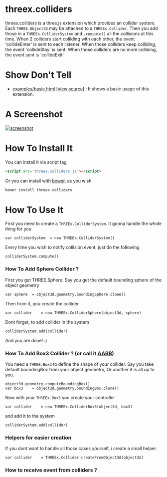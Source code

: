 threex.colliders
=============

threex.colliders is a three.js extension which provides an collider system. Each ```THREE.Object3D``` may be attached to a ```THREEx.Collider```.
Then you add those in a ```THREEx.ColliderSystem``` and ```.compute()``` all the collisions at this time.
When 2 colliders start colliding with each other, the event 'collideEnter' is sent to each listener. When those colliders keep colliding, the event 'collideStay' is sent. When those colliders are no more colliding, the event sent is 'collideExit'.

Show Don't Tell
===============
* [examples/basic.html](http://jeromeetienne.github.io/threex.colliders/examples/basic.html)
\[[view source](https://github.com/jeromeetienne/threex.colliders/blob/master/examples/basic.html)\] :
It shows a basic usage of this extension.

A Screenshot
============
[![screenshot](https://raw.githubusercontent.com/jeromeetienne/threex.colliders/master/examples/images/screenshot-threex-colliders-512x512.jpg)](http://jeromeetienne.github.io/threex.colliders/examples/basic.html)

How To Install It
=================

You can install it via script tag

```html
<script src='threex.colliders.js'></script>
```

Or you can install with [bower](http://bower.io/), as you wish.

```bash
bower install threex.colliders
```

How To Use It
=============

First you need to create a ```THREEx.ColliderSystem```. It gonna handle the whole thing for you

```
var colliderSystem  = new THREEx.ColliderSystem()
```

Every time you wish to notify collision event, just do the following

```
colliderSystem.compute()        
````

### How To Add Sphere Collider ?

First you get THREE.Sphere.
Say you get the default bounding sphere of the object geometry

```
var sphere  = object3d.geometry.boundingSphere.clone()
```

Then from it, you create the collider

```
var collider    = new THREEx.ColliderSphere(object3d, sphere)
```

Dont forget, to add collider in the system

```
colliderSystem.add(collider)
```

And you are done! :)

### How To Add Box3 Collider ? (or call it [AABB](http://en.wikipedia.org/wiki/Axis-aligned_bounding_box#Axis-aligned_minimum_bounding_box))

You need a ```THREE.Box3``` to define the shape of your collider.
Say you take default boundingBox from your object geometry, Or another it is all up to you.

```
object3d.geometry.computeBoundingBox()
var box3    = object3d.geometry.boundingBox.clone()
```

Now with your ```THREEx.Box3``` you create your controller

```
var collider    = new THREEx.ColliderBox3(object3d, box3)
```

and add it to the system

```
colliderSystem.add(collider)
```

### Helpers for easier creation

If you dont want to handle all those cases yourself, i create a small helper

```
var collider    = THREEx.Collider.createFromObject3d(object3d)
```

### How to receive event from colliders ?


